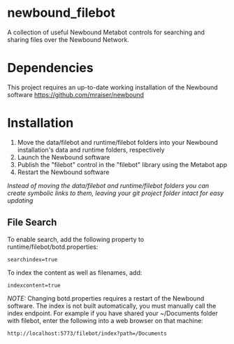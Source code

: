 # newbound_filebot

A collection of useful Newbound Metabot controls for searching and sharing files over the Newbound Network.

# Dependencies
This project requires an up-to-date working installation of the Newbound software
https://github.com/mraiser/newbound

# Installation
1. Move the data/filebot and runtime/filebot folders into your Newbound installation's data and runtime folders, respectively
2. Launch the Newbound software
3. Publish the "filebot" control in the "filebot" library using the Metabot app
4. Restart the Newbound software

*Instead of moving the data/filebot and runtime/filebot folders you can create symbolic links to them, leaving your git project folder intact for easy updating*

## File Search
To enable search, add the following property to runtime/filebot/botd.properties:
    
    searchindex=true

To index the content as well as filenames, add:

    indexcontent=true

*NOTE:* Changing botd.properties requires a restart of the Newbound software. The index is not built automatically, you must manually call the index endpoint. For example if you have shared your ~/Documents folder with filebot, enter the following into a web browser on that machine:

    http://localhost:5773/filebot/index?path=/Documents